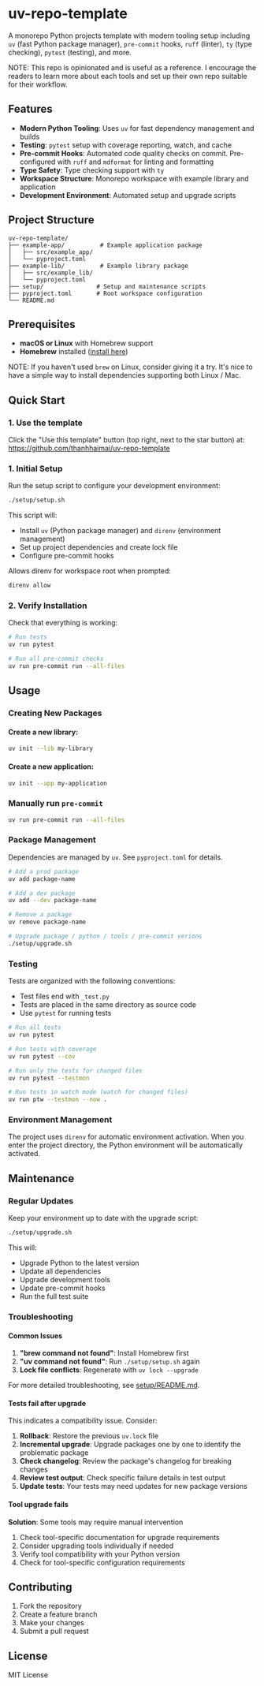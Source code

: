# uv-repo-template

A monorepo Python projects template with modern tooling setup including `uv`
(fast Python package manager), `pre-commit` hooks, `ruff` (linter),
`ty` (type checking), `pytest` (testing), and more.

NOTE: This repo is opinionated and is useful as a reference.
I encourage the readers to learn more about each tools and set up their own repo suitable for their workflow.

## Features

- **Modern Python Tooling**: Uses `uv` for fast dependency management and builds
- **Testing**: `pytest` setup with coverage reporting, watch, and cache
- **Pre-commit Hooks**: Automated code quality checks on commit. Pre-configured
  with `ruff` and `mdformat` for linting and formatting
- **Type Safety**: Type checking support with `ty`
- **Workspace Structure**: Monorepo workspace with example library and
  application
- **Development Environment**: Automated setup and upgrade scripts

## Project Structure

```
uv-repo-template/
├── example-app/          # Example application package
│   ├── src/example_app/
│   └── pyproject.toml
├── example-lib/          # Example library package
│   ├── src/example_lib/
│   └── pyproject.toml
├── setup/               # Setup and maintenance scripts
├── pyproject.toml       # Root workspace configuration
└── README.md
```

## Prerequisites

- **macOS or Linux** with Homebrew support
- **Homebrew** installed ([install here](https://brew.sh/))

NOTE: If you haven't used `brew` on Linux, consider giving it a try. It's nice
to have a simple way to install dependencies supporting both Linux / Mac.

## Quick Start

### 1. Use the template

Click the "Use this template" button (top right, next to the star button) at:
https://github.com/thanhhaimai/uv-repo-template

### 1. Initial Setup

Run the setup script to configure your development environment:

```bash
./setup/setup.sh
```

This script will:

- Install `uv` (Python package manager) and `direnv` (environment management)
- Set up project dependencies and create lock file
- Configure pre-commit hooks

Allows direnv for workspace root when prompted:

```bash
direnv allow
```

### 2. Verify Installation

Check that everything is working:

```bash
# Run tests
uv run pytest

# Run all pre-commit checks
uv run pre-commit run --all-files
```

## Usage

### Creating New Packages

#### Create a new library:

```bash
uv init --lib my-library
```

#### Create a new application:

```bash
uv init --app my-application
```

### Manually run `pre-commit`

```bash
uv run pre-commit run --all-files
```

### Package Management

Dependencies are managed by `uv`.
See `pyproject.toml` for details.

```bash
# Add a prod package
uv add package-name

# Add a dev package
uv add --dev package-name

# Remove a package
uv remove package-name

# Upgrade package / python / tools / pre-commit verions
./setup/upgrade.sh
```

### Testing

Tests are organized with the following conventions:

- Test files end with `_test.py`
- Tests are placed in the same directory as source code
- Use `pytest` for running tests

```bash
# Run all tests
uv run pytest

# Run tests with coverage
uv run pytest --cov

# Run only the tests for changed files
uv run pytest --testmon

# Run tests in watch mode (watch for changed files)
uv run ptw --testmon --now .
```

### Environment Management

The project uses `direnv` for automatic environment activation. When you enter the project directory, the Python environment will be automatically activated.

## Maintenance

### Regular Updates

Keep your environment up to date with the upgrade script:

```bash
./setup/upgrade.sh
```

This will:

- Upgrade Python to the latest version
- Update all dependencies
- Upgrade development tools
- Update pre-commit hooks
- Run the full test suite

### Troubleshooting

#### Common Issues

1. **"brew command not found"**: Install Homebrew first
1. **"uv command not found"**: Run `./setup/setup.sh` again
1. **Lock file conflicts**: Regenerate with `uv lock --upgrade`

For more detailed troubleshooting, see [setup/README.md](setup/README.md).

#### Tests fail after upgrade

This indicates a compatibility issue. Consider:

1. **Rollback**: Restore the previous `uv.lock` file
1. **Incremental upgrade**: Upgrade packages one by one to identify the problematic package
1. **Check changelog**: Review the package's changelog for breaking changes
1. **Review test output**: Check specific failure details in test output
1. **Update tests**: Your tests may need updates for new package versions

#### Tool upgrade fails

**Solution**: Some tools may require manual intervention

1. Check tool-specific documentation for upgrade requirements
1. Consider upgrading tools individually if needed
1. Verify tool compatibility with your Python version
1. Check for tool-specific configuration requirements

## Contributing

1. Fork the repository
1. Create a feature branch
1. Make your changes
1. Submit a pull request

## License

MIT License
